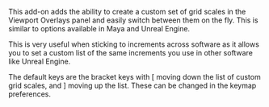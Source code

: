 This add-on adds the ability to create a custom set of grid scales in the Viewport Overlays panel and easily switch between them on the fly. This is similar to options available in Maya and Unreal Engine.

This is very useful when sticking to increments across software as it allows you to set a custom list of the same increments you use in other software like Unreal Engine.

The default keys are the bracket keys with [ moving down the list of custom grid scales, and ] moving up the list. These can be changed in the keymap preferences.
